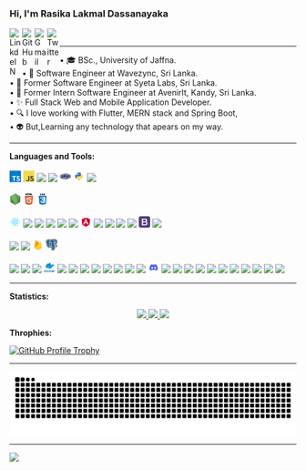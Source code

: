 ### Hi, I'm Rasika Lakmal Dassanayaka 

<a target="_blank" href="https://www.linkedin.com/in/rasika-lakmal-dassanayaka-11a52b173/">
  <img align="left" alt="LinkdeIN" width="22px" src="https://cdn.jsdelivr.net/npm/simple-icons@v3/icons/linkedin.svg" />
</a>
<a target="_blank" href="https://github.com/RasikaLakmal">
  <img align="left" alt="GitHub" width="22px" src="https://cdn.jsdelivr.net/npm/simple-icons@v3/icons/github.svg" />
</a>
<a target="_blank" href="mailto:drasikalakmal@gmail.com">
  <img align="left" alt="Gmail" width="22px" src="https://cdn.jsdelivr.net/npm/simple-icons@v3/icons/gmail.svg" />
</a>
<a target="_blank" href="https://twitter.com/drasikalakmal">
  <img align="left" alt="Twitter" width="22px" src="https://cdn.jsdelivr.net/npm/simple-icons@v3/icons/twitter.svg" />
</a>
<br />

<!-- <a href="https://github.com/RasikaLakmal/RasikaLakmal">
    <img src="https://komarev.com/ghpvc/?username=RasikaLakmal" alt="page views" />
  </a> -->

----


&bull; 🎓 BSc., University of Jaffna.
<br>
&bull; 💼 Software Engineer at Wavezync, Sri Lanka.
<br>
&bull; 💼 Former Software Engineer at Syeta Labs, Sri Lanka.
<br>
&bull; 💼 Former Intern Software Engineer at AvenirIt, Kandy, Sri Lanka.
<br>
&bull; ✨ Full Stack Web and Mobile Application Developer.
<br>
&bull; 🔍 I love working with Flutter, MERN stack and Spring Boot,
<br>
&bull; 👽 But,Learning any technology that apears on my way.

----

**Languages and Tools:**
<br/>
<br/>
<code><img height="20" src="https://raw.githubusercontent.com/github/explore/80688e429a7d4ef2fca1e82350fe8e3517d3494d/topics/typescript/typescript.png"></code>
<code><img height="20" src="https://raw.githubusercontent.com/github/explore/80688e429a7d4ef2fca1e82350fe8e3517d3494d/topics/javascript/javascript.png"></code>
<code><img height="20" src="https://cdn.worldvectorlogo.com/logos/java.svg"></code>
<code><img height="20" src="https://upload.wikimedia.org/wikipedia/commons/thumb/a/a4/Dart-logo-wordmark.svg/2560px-Dart-logo-wordmark.svg.png"></code>
<code><img height="20" src="https://raw.githubusercontent.com/github/explore/80688e429a7d4ef2fca1e82350fe8e3517d3494d/topics/php/php.png"></code>
<code><img height="20" src="https://raw.githubusercontent.com/github/explore/80688e429a7d4ef2fca1e82350fe8e3517d3494d/topics/python/python.png"></code>
<code><img height="20" src="https://upload.wikimedia.org/wikipedia/commons/thumb/1/18/C_Programming_Language.svg/926px-C_Programming_Language.svg.png"></code>
<br/>
<br/>
<code><img height="20" src="https://raw.githubusercontent.com/github/explore/80688e429a7d4ef2fca1e82350fe8e3517d3494d/topics/nodejs/nodejs.png"></code>
<code><img height="20" src="https://raw.githubusercontent.com/github/explore/80688e429a7d4ef2fca1e82350fe8e3517d3494d/topics/html/html.png"></code>
<code><img height="20" src="https://raw.githubusercontent.com/github/explore/80688e429a7d4ef2fca1e82350fe8e3517d3494d/topics/css/css.png"></code>
<br/>
<br/>
<code><img height="20" src="https://raw.githubusercontent.com/github/explore/80688e429a7d4ef2fca1e82350fe8e3517d3494d/topics/react/react.png"></code>
<code><img height="20" src="https://cdn.worldvectorlogo.com/logos/redux.svg"></code>
<code><img height="20" src="https://upload.wikimedia.org/wikipedia/commons/6/64/Expressjs.png"></code>
<code><img height="20" src="https://upload.wikimedia.org/wikipedia/commons/thumb/8/8e/Nextjs-logo.svg/1280px-Nextjs-logo.svg.png"></code>
<code><img height="20" src="https://upload.wikimedia.org/wikipedia/commons/thumb/3/36/Logo.min.svg/1280px-Logo.min.svg.png"></code>
<code><img height="20" src="https://image.pngaaa.com/546/2459546-middle.png"></code>
<code><img height="20" src="https://raw.githubusercontent.com/github/explore/80688e429a7d4ef2fca1e82350fe8e3517d3494d/topics/angular/angular.png"></code>
<code><img height="20" src="https://d33wubrfki0l68.cloudfront.net/e937e774cbbe23635999615ad5d7732decad182a/26072/logo-small.ede75a6b.svg"></code>
<code><img height="20" src="https://toppng.com/uploads/preview/react-native-svg-transformer-allows-you-import-svg-aperture-science-innovators-logo-11562851994zqcpwozsvy.png"></code>
<code><img height="20" src="https://upload.wikimedia.org/wikipedia/commons/thumb/4/44/Google-flutter-logo.svg/2560px-Google-flutter-logo.svg.png"></code>
<code><img height="20" src="https://upload.wikimedia.org/wikipedia/commons/thumb/f/f1/Vitejs-logo.svg/1039px-Vitejs-logo.svg.png"></code>
<code><img height="20" src="https://raw.githubusercontent.com/github/explore/80688e429a7d4ef2fca1e82350fe8e3517d3494d/topics/bootstrap/bootstrap.png"></code>
<code><img height="20" src="https://www.datocms-assets.com/38195/1611067929-group-19.png"></code>
<br/>
<br/>
<code><img height="20" src="https://download.logo.wine/logo/MySQL/MySQL-Logo.wine.png"></code>
<code><img height="20" src="https://upload.wikimedia.org/wikipedia/commons/thumb/9/93/MongoDB_Logo.svg/2560px-MongoDB_Logo.svg.png"></code>
<code><img height="20" src="https://raw.githubusercontent.com/github/explore/80688e429a7d4ef2fca1e82350fe8e3517d3494d/topics/firebase/firebase.png"></code>
<code><img height="20" src="https://raw.githubusercontent.com/github/explore/80688e429a7d4ef2fca1e82350fe8e3517d3494d/topics/postgresql/postgresql.png"></code>
<br/>
<br/>
<code><img height="20" src="https://news.thewindowsclub.com/wp-content/uploads/2021/11/Visual-Studio-logo-1200x900.jpg"></code>
<code><img height="20" src="https://upload.wikimedia.org/wikipedia/commons/thumb/9/9a/Visual_Studio_Code_1.35_icon.svg/2048px-Visual_Studio_Code_1.35_icon.svg.png"></code>
<code><img height="20" src="https://upload.wikimedia.org/wikipedia/en/d/d2/Sublime_Text_3_logo.png"></code>
<code><img height="20" src="https://raw.githubusercontent.com/github/explore/80688e429a7d4ef2fca1e82350fe8e3517d3494d/topics/docker/docker.png"></code>
<code><img height="20" src="https://upload.wikimedia.org/wikipedia/commons/thumb/9/9c/IntelliJ_IDEA_Icon.svg/1200px-IntelliJ_IDEA_Icon.svg.png"></code>
<code><img height="20" src="https://upload.wikimedia.org/wikipedia/commons/thumb/e/e0/Git-logo.svg/1280px-Git-logo.svg.png"></code>
<code><img height="20" src="https://upload.wikimedia.org/wikipedia/commons/f/fc/Bitbucket_Logo.png"></code>
<code><img height="20" src="https://pnx-assets-prod.s3.amazonaws.com/2020-07/azure_devops_-_new_logo.png"></code>
<code><img height="20" src="https://upload.wikimedia.org/wikipedia/commons/thumb/0/03/Xampp_logo.svg/1280px-Xampp_logo.svg.png"></code>
<code><img height="20" src="https://velog.velcdn.com/images/osk3856/post/ff972238-1591-49e0-9b88-5ce87e8134df/image.png"></code>
<code><img height="20" src="https://www.vhv.rs/dpng/d/499-4996069_postman-logo-circle-hd-png-download.png"></code>
<code><img height="20" src="https://res.cloudinary.com/practicaldev/image/fetch/s--kFX2pWQs--/c_imagga_scale,f_auto,fl_progressive,h_1080,q_auto,w_1080/https://repository-images.githubusercontent.com/65750241/79017180-d4ce-11e9-9955-3f0a7be00c7a"></code>
<code><img height="20" src="https://raw.githubusercontent.com/github/explore/80688e429a7d4ef2fca1e82350fe8e3517d3494d/topics/discord/discord.png"></code>
<code><img height="20" src="https://encrypted-tbn0.gstatic.com/images?q=tbn:ANd9GcQxggb8JadPYyGNwx5oz4Ju5NFfl1SGJHhG13SfFdoPhKMGm0CpV9K3SinlfLPGHQ3TZg&usqp=CAU"></code>
<code><img height="20" src="https://developers.google.com/static/site-assets/images/home/developers-social-media.png"></code>
<code><img height="20" src="https://thetool.io/wp-content/uploads/2019/10/google-play-console-logo.jpg"></code>
<code><img height="20" src="https://www.vectorlogo.zone/logos/trello/trello-ar21.png"></code>
<code><img height="20" src="https://www.vectorlogo.zone/logos/atlassian_jira/atlassian_jira-ar21.png"></code>
<code><img height="20" src="https://www.howtoweb.co/wp-content/uploads/2020/06/Logos-website-31.png"></code>
<code><img height="20" src="https://cdn-cashy-static-assets.lucidchart.com/lucidco/logos/Lucid-Primary-Logo-CG100-onClear-wp-RGB-L.png"></code>
<code><img height="20" src="https://w7.pngwing.com/pngs/648/190/png-transparent-figma-logo-tech-companies.png"></code>
<code><img height="20" src="https://s.w.org/style/images/about/WordPress-logotype-alternative.png"></code>
<code><img height="20" src="https://upload.wikimedia.org/wikipedia/commons/thumb/d/d0/Google_Colaboratory_SVG_Logo.svg/2560px-Google_Colaboratory_SVG_Logo.svg.png"></code>
<code><img height="20" src="https://e7.pngegg.com/pngimages/855/935/png-clipart-heroku-logo-heroku-logo-icons-logos-emojis-tech-companies.png"></code>

---

**Statistics:**

<p align="center">
  <a href="https://github.com/RasikaLakmal/github-readme-stats">
    <img src="https://github-readme-stats.vercel.app/api?username=RasikaLakmal&count_private=true&include_all_commits=true&show=reviews&show_icons=true&theme=highcontrast&hide_border=true" height="165">
  </a>
  <a href="https://github.com/RasikaLakmal/github-readme-stats">
  <img src="https://github-readme-stats.vercel.app/api/top-langs/?username=RasikaLakmal&layout=compact&theme=highcontrast&hide_border=true&langs_count=10&hide=php&include_all_commits=true&count_private=true"  height="165">
</a>
<a href="https://github.com/RasikaLakmal/github-readme-streak-stats">
  <img src="https://github-readme-streak-stats.herokuapp.com/?user=RasikaLakmal&theme=highcontrast&hide_border=true" height="165">
</a>

  <br>
 
</p>

**Throphies:**

<a href="https://github.com/RasikaLakmal/github-profile-trophy">
  <img src="https://github-profile-trophy.vercel.app/?username=RasikaLakmal&theme=radical&include_all_commits=true&count_private=true&no-frame=false&no-bg=false&margin-w=4" alt="GitHub Profile Trophy" height="145">
</a>

---
<p align="center">
<img src="https://github.com/RasikaLakmal/RasikaLakmal/blob/output/github-contribution-grid-snake.svg">
</p>

---
[![](https://visitcount.itsvg.in/api?id=RasikaLakmal&icon=8&color=1)](https://visitcount.itsvg.in)
